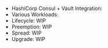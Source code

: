 * HashiCorp Consul + Vault Integration: 
* Various Workloads: 
* Lifecycle: WIP
* Preemption: WIP
* Spread: WIP
* Upgrade: WIP